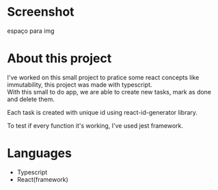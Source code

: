 # Screenshot

espaço para img

# About this project

I've worked on this small project to pratice some react concepts like immutability, this project was made with typescript.  
With this small to do app, we are able to create new tasks, mark as done and delete them.  

Each task is created with unique id using react-id-generator library.

To test if every function it's working, I've used jest framework.

# Languages

- Typescript  
- React(framework)